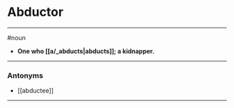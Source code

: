 # Abductor
---
#noun
- **One who [[a/_abducts|abducts]]; a kidnapper.**
---
### Antonyms
- [[abductee]]
---
